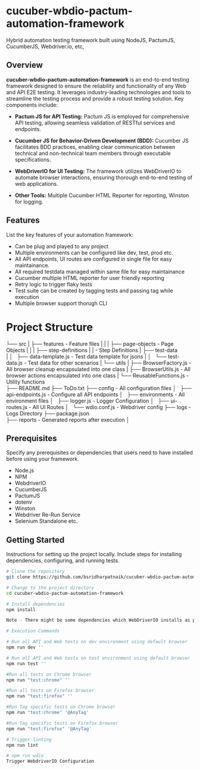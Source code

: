 # cucuber-wbdio-pactum-automation-framework

Hybrid automation testing framework built using NodeJS, PactumJS, CucumberJS, Webdriver.io, etc,

## Overview

**cucuber-wbdio-pactum-automation-framework** is an end-to-end testing framework designed to ensure the reliability and functionality of any Web and API E2E testing. It leverages industry-leading technologies and tools to streamline the testing process and provide a robust testing solution. Key components include:

- **Pactum JS for API Testing:** Pactum JS is employed for comprehensive API testing, allowing seamless validation of RESTful services and endpoints.

- **Cucumber JS for Behavior-Driven Development (BDD):** Cucumber JS facilitates BDD practices, enabling clear communication between technical and non-technical team members through executable specifications.

- **WebDriverIO for UI Testing:** The framework utilizes WebDriverIO to automate browser interactions, ensuring thorough end-to-end testing of web applications.

- **Other Tools:** Multiple Cucumber HTML Reporter for reporting, Winston for logging. 


## Features

List the key features of your automation framework:
- Can be plug and played to any project
- Multiple environments can be configured like dev, test, prod etc.
- All API endpoints, UI routes are configured in single file for easy maintainance.
- All required testdata managed within same file for easy maintainance
- Cucumber multiple HTML reporter for user friendly reporting
- Retry logic to trigger flaky tests
- Test suite can be created by tagging tests and passing tag while execution
- Multiple browser support thorugh CLI
 

# Project Structure
   
└── src
|   ├── features                            - Feature files
|   |
|   ├── page-objects                        - Page Objects
|   |
|   ├── step-definitions
|   |                                       - Step Definitions
|   ├── test-data                           
|   │   ├── data-template.js                - Test data template for jsons
|   │   └── test-data.js                    - Test data for other scenarios
|   └── utils
|       ├── BrowserFactory.js               - All browser cleanup encapsulated into one class
|       ├── BrowserUtils.js                 - All browser actions encapsulated into one class
|       └── ReusableFunctions.js            - Utility functions    
├── README.md
├── ToDo.txt
├── config                                  - All configuration files
│   ├── api-endpoints.js                    - Configure all API endpoints
│   ├── environments                        - All environment files
│   ├── logger.js                           - Logger Configuration
│   ├── ui-routes.js                        - All UI Routes
│   └── wdio.conf.js                        - Webdriver config
├── logs                                    - Logs Directory
├── package.json                            
├── reports                                 - Generated reports after execution
│ 
## Prerequisites

Specify any prerequisites or dependencies that users need to have installed before using your framework.

- Node.js
- NPM
- WebdriverIO
- CucumberJS
- PactumJS
- dotenv
- Winston
- Webdriver Re-Run Service
- Selenium Standalone etc.

## Getting Started

Instructions for setting up the project locally. Include steps for installing dependencies, configuring, and running tests.

```bash
# Clone the repository
git clone https://github.com/bsridharpatnaik/cucuber-wbdio-pactum-automation-framework

# Change to the project directory
cd cucuber-wbdio-pactum-automation-framework

# Install dependencies
npm install

Note - There might be some dependencies which WebDriverIO installs as part of configuration. You can run wdio config and install the same.

# Execution Commands

# Run all API and Web tests on dev environment using default browser
npm run dev '' 

# Run all API and Web tests on test environment using default browser
npm run test '' 

#Run all tests on Chrome browser
npm run "test:chrome" ''

#Run all tests on Firefox browser
npm run "test:firefox" ''

#Run Tag specific tests on Chrome browser
npm run "test:chrome" '@AnyTag'

#Run Tag specific tests on Firefox browser
npm run "test:firefox" '@AnyTag'

# Trigger linting
npm run lint

# npm run wdio
Trigger WebdriverIO Configuration
```

